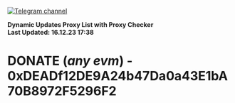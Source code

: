 [![Telegram channel](https://img.shields.io/endpoint?url=https://runkit.io/damiankrawczyk/telegram-badge/branches/master?url=https://t.me/n4z4v0d)](https://t.me/n4z4v0d) 

**Dynamic Updates Proxy List with Proxy Checker**  
**Last Updated: 16.12.23 17:38**

# DONATE (_any evm_) - 0xDEADf12DE9A24b47Da0a43E1bA70B8972F5296F2
